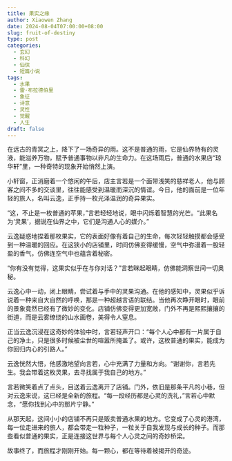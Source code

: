 ```yaml
---
title: 果实之缘
author: Xiaowen Zhang
date: 2024-08-04T07:00:00+08:00
slug: fruit-of-destiny
type: post
categories:
  - 玄幻
  - 科幻
  - 仙侠
  - 短篇小说
tags:
  - 水果
  - 雷·布拉德伯里
  - 象征
  - 诗意
  - 灵性
  - 觉醒
  - 人生
draft: false
---
```


在远古的青冥之上，降下了一场奇异的雨。这不是普通的雨，它是仙界特有的灵液，能滋养万物，赋予普通事物以非凡的生命力。在这场雨后，普通的水果店“琼华轩”里，一种奇特的现象开始悄然上演。

小轩窗，正消磨着一个悠闲的午后，店主言若是一个面带浅笑的慈祥老人，他与顾客之间不多的交谈里，往往能感受到温暖而深沉的情谊。今日，他的面前是一位年轻的旅人，名叫云逸，正手持一枚光泽温润的奇异果实。

“这，不止是一枚普通的苹果，”言若轻轻地说，眼中闪烁着智慧的光芒。“此果名为‘灵果’，据说在仙界之中，它们是沟通人心的媒介。”

云逸疑惑地捏着那枚果实，它的表面好像有着自己的生命，每次轻轻触摸都会感受到一种温暖的回应。在这狭小的店铺里，时间仿佛变得缓慢，空气中弥漫着一股轻盈的香气，仿佛连空气中也蕴含着秘密。

“你有没有觉得，这果实似乎在与你对话？”言若眯起眼睛，仿佛能洞察世间一切奥秘。

云逸心中一动，闭上眼睛，尝试着与手中的灵果沟通。在他的感知中，灵果似乎诉说着一种来自大自然的呼唤，那是一种超越言语的联结。当他再次睁开眼时，眼前的景象竟然已经有了微妙的变化。店铺仿佛变得更加宽敞，门外不再是熙熙攘攘的街道，而是云雾缭绕的山水画卷，美得令人窒息。

正当云逸沉浸在这奇妙的体验中时，言若轻声开口：“每个人心中都有一片属于自己的净土，只是很多时候被尘世的喧嚣所掩盖了。或许，这枚普通的果实，能成为你回归内心的引路人。”

云逸恍然大悟，他感激地望向言若，心中充满了力量和方向。“谢谢你，言若先生。我会带着这枚灵果，去寻找属于我自己的地方。”

言若微笑着点了点头，目送着云逸离开了店铺。门外，依旧是那条平凡的小巷，但对云逸来说，这已经是全新的旅程。“每一段经历都是心灵的洗礼，”言若心中默念，“愿你找到心中的那片宁静。”

从那天起，这间小小的店铺不再只是贩卖普通水果的地方。它变成了心灵的港湾，每一位走进来的旅人，都会带走一粒种子，一粒关于自我发现与成长的种子。而那些看似普通的果实，正是连接这世界与每个人心灵之间的奇妙桥梁。

故事终了，而旅程才刚刚开始。每一颗心，都在等待着被揭开的奇迹。